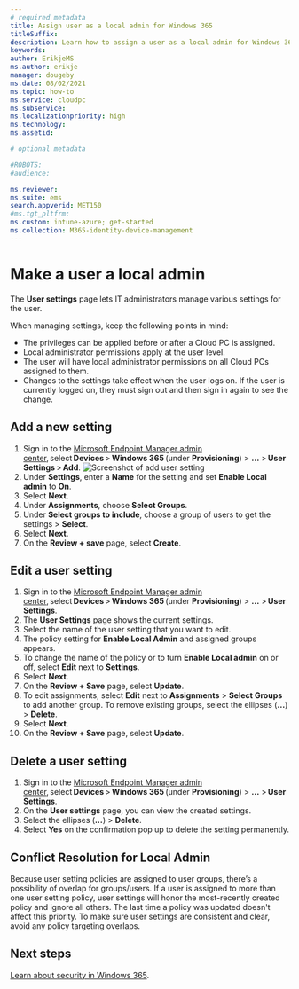 ```yaml
---
# required metadata
title: Assign user as a local admin for Windows 365
titleSuffix:
description: Learn how to assign a user as a local admin for Windows 365.
keywords:
author: ErikjeMS  
ms.author: erikje
manager: dougeby
ms.date: 08/02/2021
ms.topic: how-to
ms.service: cloudpc
ms.subservice: 
ms.localizationpriority: high
ms.technology:
ms.assetid: 

# optional metadata

#ROBOTS:
#audience:

ms.reviewer: 
ms.suite: ems
search.appverid: MET150
#ms.tgt_pltfrm:
ms.custom: intune-azure; get-started
ms.collection: M365-identity-device-management
---
```


# Make a user a local admin

The **User settings** page lets IT administrators manage various settings for the user. 

When managing settings, keep the following points in mind:

- The privileges can be applied before or after a Cloud PC is assigned.
- Local administrator permissions apply at the user level.
- The user will have local administrator permissions on all Cloud PCs assigned to them.  
- Changes to the settings take effect when the user logs on. If the user is currently logged on, they must sign out and then sign in again to see the change.

## Add a new setting

1. Sign in to the [Microsoft Endpoint Manager admin center](https://go.microsoft.com/fwlink/?linkid=2109431), select **Devices** > **Windows 365** (under **Provisioning**) > **...** > **User Settings** > **Add**.
![Screenshot of add user setting](./media/assign-users-as-local-admin/user-settings.png)
2. Under **Settings**, enter a **Name** for the setting and set **Enable Local admin** to **On**.
3. Select **Next**.  
4. Under **Assignments**, choose **Select Groups**.
5. Under **Select groups to include**, choose a group of users to get the settings > **Select**.  
6. Select **Next**.
7. On the **Review + save** page, select **Create**.  

## Edit a user setting

1. Sign in to the [Microsoft Endpoint Manager admin center](https://go.microsoft.com/fwlink/?linkid=2109431), select **Devices** > **Windows 365** (under **Provisioning**) > **...**  > **User Settings**.
2. The **User Settings** page shows the current settings.  
3. Select the name of the user setting that you want to edit.
4. The policy setting for **Enable Local Admin** and assigned groups appears.  
5. To change the name of the policy or to turn **Enable Local admin** on or off, select **Edit** next to **Settings**.
6. Select **Next**.  
7. On the **Review + Save** page, select **Update**.  
8. To edit assignments, select **Edit** next to **Assignments** > **Select Groups** to add another group. To remove existing groups, select the ellipses (**…**) > **Delete**.  
9. Select **Next**.  
10. On the **Review + Save** page, select **Update**.  

## Delete a user setting

1. Sign in to the [Microsoft Endpoint Manager admin center](https://go.microsoft.com/fwlink/?linkid=2109431), select **Devices** > **Windows 365** (under **Provisioning**) > **...**  > **User Settings**.
2. On the **User settings** page, you can view the created settings.  
3. Select the ellipses (**…**) > **Delete**.
4. Select **Yes** on the confirmation pop up to delete the setting permanently.

## Conflict Resolution for Local Admin

Because user setting policies are assigned to user groups, there’s a possibility of overlap for groups/users. If a user is assigned to more than one user setting policy, user settings will honor the most-recently created policy and ignore all others. The last time a policy was updated doesn't affect this priority. To make sure user settings are consistent and clear, avoid any policy targeting overlaps.

<!-- ########################## -->
## Next steps

[Learn about security in Windows 365](security-guidelines.md).
